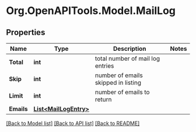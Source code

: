 
# Org.OpenAPITools.Model.MailLog

## Properties

Name | Type | Description | Notes
------------ | ------------- | ------------- | -------------
**Total** | **int** | total number of mail log entries | 
**Skip** | **int** | number of emails skipped in listing | 
**Limit** | **int** | number of emails to return | 
**Emails** | [**List&lt;MailLogEntry&gt;**](MailLogEntry.md) |  | 

[[Back to Model list]](../README.md#documentation-for-models)
[[Back to API list]](../README.md#documentation-for-api-endpoints)
[[Back to README]](../README.md)

